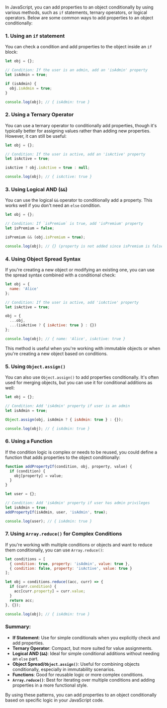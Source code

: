 In JavaScript, you can add properties to an object conditionally by using various methods, such as `if` statements, ternary operators, or logical operators. Below are some common ways to add properties to an object conditionally:

### 1. **Using an `if` statement**
You can check a condition and add properties to the object inside an `if` block:

```javascript
let obj = {};

// Condition: If the user is an admin, add an 'isAdmin' property
let isAdmin = true;

if (isAdmin) {
  obj.isAdmin = true;
}

console.log(obj); // { isAdmin: true }
```

### 2. **Using a Ternary Operator**
You can use a ternary operator to conditionally add properties, though it's typically better for assigning values rather than adding new properties. However, it can still be useful:

```javascript
let obj = {};

// Condition: If the user is active, add an 'isActive' property
let isActive = true;

isActive ? obj.isActive = true : null;

console.log(obj); // { isActive: true }
```

### 3. **Using Logical AND (`&&`)**
You can use the logical `&&` operator to conditionally add a property. This works well if you don't need an `else` condition.

```javascript
let obj = {};

// Condition: If `isPremium` is true, add 'isPremium' property
let isPremium = false;

isPremium && (obj.isPremium = true);

console.log(obj); // {} (property is not added since isPremium is false)
```

### 4. **Using Object Spread Syntax**
If you're creating a new object or modifying an existing one, you can use the spread syntax combined with a conditional check:

```javascript
let obj = {
  name: 'Alice'
};

// Condition: If the user is active, add 'isActive' property
let isActive = true;

obj = {
  ...obj,
  ...(isActive ? { isActive: true } : {})
};

console.log(obj); // { name: 'Alice', isActive: true }
```

This method is useful when you're working with immutable objects or when you're creating a new object based on conditions.

### 5. **Using `Object.assign()`**
You can also use `Object.assign()` to add properties conditionally. It's often used for merging objects, but you can use it for conditional additions as well:

```javascript
let obj = {};

// Condition: Add 'isAdmin' property if user is an admin
let isAdmin = true;

Object.assign(obj, isAdmin ? { isAdmin: true } : {});

console.log(obj); // { isAdmin: true }
```

### 6. **Using a Function**
If the condition logic is complex or needs to be reused, you could define a function that adds properties to the object conditionally:

```javascript
function addPropertyIf(condition, obj, property, value) {
  if (condition) {
    obj[property] = value;
  }
}

let user = {};

// Condition: Add 'isAdmin' property if user has admin privileges
let isAdmin = true;
addPropertyIf(isAdmin, user, 'isAdmin', true);

console.log(user); // { isAdmin: true }
```

### 7. **Using `Array.reduce()` for Complex Conditions**
If you're working with multiple conditions or objects and want to reduce them conditionally, you can use `Array.reduce()`:

```javascript
let conditions = [
  { condition: true, property: 'isAdmin', value: true },
  { condition: false, property: 'isActive', value: true }
];

let obj = conditions.reduce((acc, curr) => {
  if (curr.condition) {
    acc[curr.property] = curr.value;
  }
  return acc;
}, {});

console.log(obj); // { isAdmin: true }
```

### Summary:
- **If Statement**: Use for simple conditionals when you explicitly check and add properties.
- **Ternary Operator**: Compact, but more suited for value assignments.
- **Logical AND (`&&`)**: Ideal for simple conditional additions without needing an `else` part.
- **Object Spread/`Object.assign()`**: Useful for combining objects conditionally, especially in immutability scenarios.
- **Functions**: Good for reusable logic or more complex conditions.
- **`Array.reduce()`**: Best for iterating over multiple conditions and adding properties in a more functional style.

By using these patterns, you can add properties to an object conditionally based on specific logic in your JavaScript code.